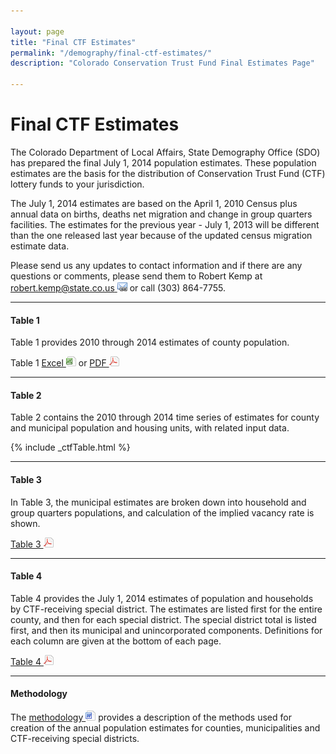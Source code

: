 ```yaml
---

layout: page
title: "Final CTF Estimates"
permalink: "/demography/final-ctf-estimates/"
description: "Colorado Conservation Trust Fund Final Estimates Page"

---
```


# Final CTF Estimates

The Colorado Department of Local Affairs, State Demography Office (SDO) has prepared the final July 1, 2014 population estimates. These population estimates are the basis for the distribution of Conservation Trust Fund (CTF) lottery funds to your jurisdiction.

The July 1, 2014 estimates are based on the April 1, 2010 Census plus annual data on births, deaths net migration and change in group quarters facilities. The estimates for the previous year - July 1, 2013 will be different than the one released last year because of the updated census migration estimate data.

Please send us any updates to contact information and if there are any questions or comments, please send them to Robert Kemp at [robert.kemp@state.co.us ![email](/images/email_link.png 'send email')](mailto:robert.kemp@state.co.us) or call (303) 864-7755.


----

#### Table 1

Table 1 provides 2010 through 2014 estimates of county population.

Table 1 [Excel ![xls](/images/page_white_excel.png 'download xls file')](https://drive.google.com/uc?export=download&id=0B-vz6H4k4SEScDNNRmZTclJNZjg) or [PDF ![pdf](/images/page_white_acrobat.png 'download pdf file')](https://drive.google.com/uc?export=download&id=0B-vz6H4k4SESaXZGaTUxVFM1ODA)

---- 

#### Table 2

Table 2 contains the 2010 through 2014 time series of estimates for county and municipal population and housing units, with related input data.

{% include _ctfTable.html %}

----

#### Table 3

In Table 3, the municipal estimates are broken down into household and group quarters populations, and calculation of the implied vacancy rate is shown.

[Table 3 ![pdf](/images/page_white_acrobat.png 'download pdf file')](https://drive.google.com/uc?export=download&id=0B-vz6H4k4SESS2lTaWpuMzJ2ZFE)

----

#### Table 4

Table 4 provides the July 1, 2014 estimates of population and households by CTF-receiving special district. The estimates are listed first for the entire county, and then for each special district. The special district total is listed first, and then its municipal and unincorporated components. Definitions for each column are given at the bottom of each page.

[Table 4 ![pdf](/images/page_white_acrobat.png 'download pdf file')](https://drive.google.com/uc?export=download&id=0B-vz6H4k4SESYjhXaGpvaDRsa00)

----

#### Methodology

The [methodology ![doc](/images/page_white_word.png 'download doc file')](https://drive.google.com/uc?export=download&id=0B-vz6H4k4SESYy14bF9BS01IMlU) provides a description of the methods used for creation of the annual population estimates for counties, municipalities and CTF-receiving special districts.

